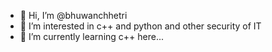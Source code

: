 - 👋 Hi, I’m @bhuwanchhetri
- 👀 I’m interested in c++ and python and other security of IT
- 🌱 I’m currently learning c++ here...

<!---
bhuwanchhetri/bhuwanchhetri is a ✨ special ✨ repository because its `README.md` (this file) appears on your GitHub profile.
You can click the Preview link to take a look at your changes.
--->
